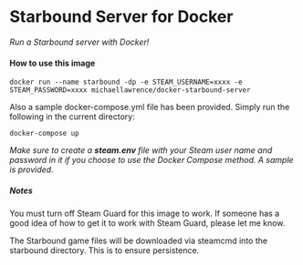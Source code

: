 # Starbound Server for Docker
_Run a Starbound server with Docker!_

#### How to use this image

`docker run --name starbound -dp -e STEAM_USERNAME=xxxx -e STEAM_PASSWORD=xxxx michaellawrence/docker-starbound-server`

Also a sample docker-compose.yml file has been provided. Simply run the following in the current directory:

`docker-compose up`

_Make sure to create a **steam.env** file with your Steam user name and password in it if you choose to use the Docker Compose method. A sample is provided._

##### Notes

You must turn off Steam Guard for this image to work. If someone has a good idea of how to get it to work with Steam Guard, please let me know.

The Starbound game files will be downloaded via steamcmd into the starbound directory. This is to ensure persistence.

